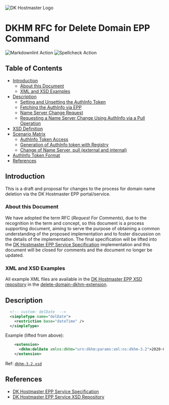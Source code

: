![DK Hostmaster Logo](https://www.dk-hostmaster.dk/sites/default/files/dk-logo_0.png)

# DKHM RFC for Delete Domain EPP Command

![Markdownlint Action](https://github.com/DK-Hostmaster/DKHM-RFC-Delete-Domain/workflows/Markdownlint%20Action/badge.svg)
![Spellcheck Action](https://github.com/DK-Hostmaster/DKHM-RFC-Delete-Domain/workflows/Spellcheck%20Action/badge.svg)

## Table of Contents

<!-- MarkdownTOC bracket=round levels="1,2,3,4" indent="  " autolink="true" autoanchor="true" -->

- [Introduction](#introduction)
  - [About this Document](#about-this-document)
  - [XML and XSD Examples](#xml-and-xsd-examples)
- [Description](#description)
  - [Setting and Unsetting the AuthInfo Token](#setting-and-unsetting-the-authinfo-token)
  - [Fetching the AuthInfo via EPP](#fetching-the-authinfo-via-epp)
  - [Name Server Change Request](#name-server-change-request)
  - [Requesting a Name Server Change Using AuthInfo via a Pull Operation](#requesting-a-name-server-change-using-authinfo-via-a-pull-operation)
- [XSD Definition](#xsd-definition)
- [Scenario Matrix](#scenario-matrix)
  - [AuthInfo Token Access](#authinfo-token-access)
  - [Generation of AuthInfo token with Registry](#generation-of-authinfo-token-with-registry)
  - [Change of Name Server, pull \(external and internal\)](#change-of-name-server-pull-external-and-internal)
- [AuthInfo Token Format](#authinfo-token-format)
- [References](#references)

<!-- /MarkdownTOC -->

<a id="introduction"></a>
## Introduction

This is a draft and proposal for changes to the process for domain name deletion via the DK Hostmaster EPP portal/service.

<a id="about-this-document"></a>
### About this Document

We have adopted the term RFC (_Request For Comments_), due to the recognition in the term and concept, so this document is a process supporting document, aiming to serve the purpose of obtaining a common understanding of the proposed implementation and to foster discussion on the details of the implementation. The final specification will be lifted into the [DK Hostmaster EPP Service Specification](https://github.com/DK-Hostmaster/epp-service-specification) implementation and this document will be closed for comments and the document no longer be updated.

<a id="xml-and-xsd-examples"></a>
### XML and XSD Examples

All example XML files are available in the [DK Hostmaster EPP XSD repository](https://github.com/DK-Hostmaster/epp-xsd-files) in the [delete-domain-dkhm-extension](https://github.com/DK-Hostmaster/epp-xsd-files/tree/delete-domain-dkhm-extension).

<a id="description"></a>
## Description

```xsd
  <!-- custom: delDate  -->
  <simpleType name="delDate">
    <restriction base="dateTime" />
  </simpleType>
```

Example (lifted from above):

```xml
    <extension>
      <dkhm:delDate xmlns:dkhm="urn:dkhm:params:xml:ns:dkhm-3.2">2020-01-31T00:00:00.0Z</dkhm:delDate>
    </extension>
```

Ref: [`dkhm-3.2.xsd`](https://raw.githubusercontent.com/DK-Hostmaster/epp-xsd-files/master/dkhm-3.2.xsd)

<a id="references"></a>
## References

- [DK Hostmaster EPP Service Specification](https://github.com/DK-Hostmaster/epp-service-specification)
- [DK Hostmaster EPP Service XSD Repository](https://github.com/DK-Hostmaster/epp-xsd-files)
